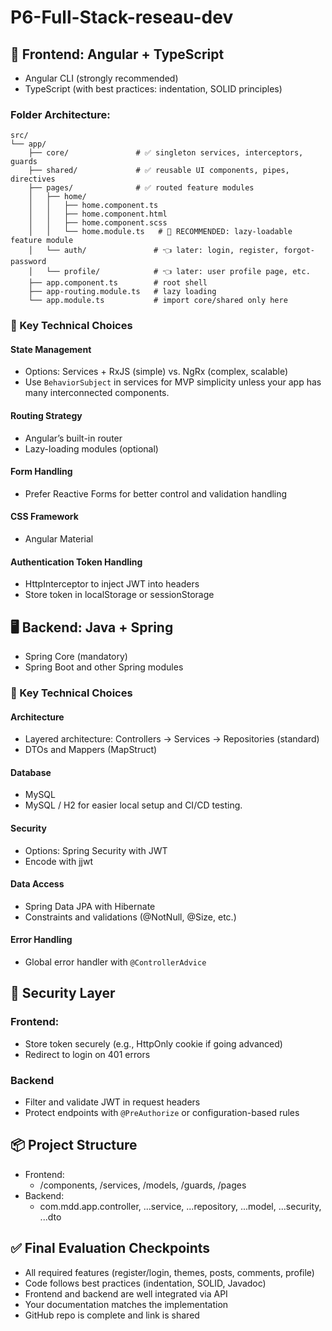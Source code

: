 # P6-Full-Stack-reseau-dev

## 🔧 Frontend: Angular + TypeScript

- Angular CLI (strongly recommended)
- TypeScript (with best practices: indentation, SOLID principles)

### Folder Architecture:

```
src/
└── app/
    ├── core/               # ✅ singleton services, interceptors, guards
    ├── shared/             # ✅ reusable UI components, pipes, directives
    ├── pages/              # ✅ routed feature modules
    │   ├── home/
    │   │   ├── home.component.ts
    │   │   ├── home.component.html
    │   │   ├── home.component.scss
    │   │   └── home.module.ts   # 🔄 RECOMMENDED: lazy-loadable feature module
    │   └── auth/               # 👈 later: login, register, forgot-password
    │   └── profile/            # 👈 later: user profile page, etc.
    ├── app.component.ts        # root shell
    ├── app-routing.module.ts   # lazy loading
    └── app.module.ts           # import core/shared only here
```

### 📌 Key Technical Choices

#### State Management

- Options: Services + RxJS (simple) vs. NgRx (complex, scalable)
- Use `BehaviorSubject` in services for MVP simplicity unless your app has many interconnected components.

#### Routing Strategy

- Angular’s built-in router
- Lazy-loading modules (optional)

#### Form Handling

- Prefer Reactive Forms for better control and validation handling

#### CSS Framework

- Angular Material

#### Authentication Token Handling

- HttpInterceptor to inject JWT into headers
- Store token in localStorage or sessionStorage

## 🖥️ Backend: Java + Spring

- Spring Core (mandatory)
- Spring Boot and other Spring modules

### 📌 Key Technical Choices

#### Architecture

- Layered architecture: Controllers → Services → Repositories (standard)
- DTOs and Mappers (MapStruct)

#### Database

- MySQL
- MySQL / H2 for easier local setup and CI/CD testing.

#### Security

- Options: Spring Security with JWT
- Encode with jjwt

#### Data Access

- Spring Data JPA with Hibernate
- Constraints and validations (@NotNull, @Size, etc.)

#### Error Handling

- Global error handler with `@ControllerAdvice`

## 🔐 Security Layer

### Frontend:

- Store token securely (e.g., HttpOnly cookie if going advanced)
- Redirect to login on 401 errors

### Backend

- Filter and validate JWT in request headers
- Protect endpoints with `@PreAuthorize` or configuration-based rules

## 📦 Project Structure

- Frontend:
  - /components, /services, /models, /guards, /pages
- Backend:
  - com.mdd.app.controller, ...service, ...repository, ...model, ...security, ...dto

## ✅ Final Evaluation Checkpoints

- All required features (register/login, themes, posts, comments, profile)
- Code follows best practices (indentation, SOLID, Javadoc)
- Frontend and backend are well integrated via API
- Your documentation matches the implementation
- GitHub repo is complete and link is shared
